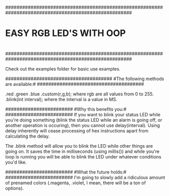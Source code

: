 #####################################################################################################
#                                                                                                   #
#                                     EASY RGB LED'S WITH OOP                                       #
#                                                                                                   #
#####################################################################################################

Check out the examples folder for basic use examples.

######################################
#The following methods are available:#
######################################

.red
.green
.blue
.custom(r,g,b); where rgb are all values from 0 to 255.
.blink(int interval); where the interval is a value in MS.

########################
#Why this benefits you:#
########################
If you want to blink your status LED while you're doing something (blink the status LED while an alarm is going off, 
or another operation is occuring), then you cannot use delay(interval). Using delay inherently will cease processing of
hex instructions apart from calculating the delay.

The .blink method will allow you to blink the LED while other things are going on. It saves the time in milliseconds
(using millis()) and while you're loop is running you will be able to blink the LED under whatever conditions you'd like.

########################
#What the future holds:#
########################
I'm going to slowly add a ridiculous amount of prenamed colors (.magenta, .violet, I mean, there will be a ton of options).
